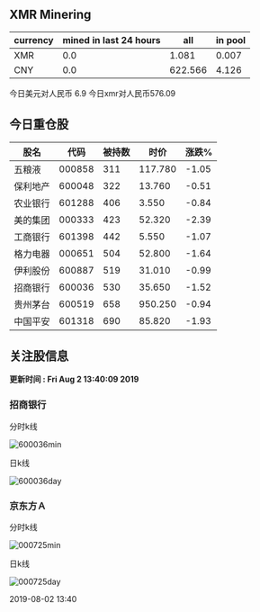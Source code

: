 ## XMR Minering

|currency|mined in last 24 hours|all|in pool|
|---|---|---|---|
|XMR|0.0|1.081|0.007|
|CNY|0.0|622.566|4.126|

今日美元对人民币 6.9	今日xmr对人民币576.09


## 今日重仓股 

|股名|代码|被持数|时价|涨跌%|
|---|---|---|---|---|
|五粮液|000858|311|117.780|-1.05|
|保利地产|600048|322|13.760|-0.51|
|农业银行|601288|406|3.550|-0.84|
|美的集团|000333|423|52.320|-2.39|
|工商银行|601398|442|5.550|-1.07|
|格力电器|000651|504|52.800|-1.64|
|伊利股份|600887|519|31.010|-0.99|
|招商银行|600036|530|35.650|-1.52|
|贵州茅台|600519|658|950.250|-0.94|
|中国平安|601318|690|85.820|-1.93|

## 关注股信息
**更新时间 : Fri Aug  2 13:40:09 2019**
### 招商银行 
分时k线

![600036min](http://image.sinajs.cn/newchart/min/n/sh600036.gif)

日k线

![600036day](http://image.sinajs.cn/newchart/daily/n/sh600036.gif)

### 京东方Ａ 
分时k线

![000725min](http://image.sinajs.cn/newchart/min/n/sz000725.gif)

日k线

![000725day](http://image.sinajs.cn/newchart/daily/n/sz000725.gif)

2019-08-02 13:40